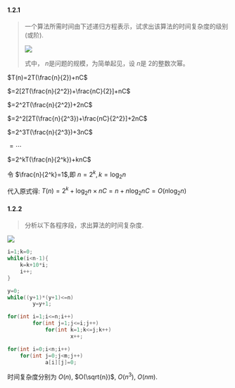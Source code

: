 #### 1.2.1

>  一个算法所需时间由下述递归方程表示，试求出该算法的时间复杂度的级别(或阶).
>
> ![](https://cdn.acwing.com/media/article/image/2023/07/25/85276_82e947a22a-20230725111450.png) 
>
> 式中， $n$是问题的规模，为简单起见，设 $n$是 $2$的整数次幂。

$T(n)=2T(\frac{n}{2})+nC$

$=2[2T(\frac{n}{2^2})+\frac{nC}{2}]+nC$

$=2^2T(\frac{n}{2^2})+2nC$

$=2^2[2T(\frac{n}{2^3})+\frac{nC}{2^2}]+2nC$

$=2^3T(\frac{n}{2^3})+3nC$

$=\cdots$

$=2^kT(\frac{n}{2^k})+knC$

令 $\frac{n}{2^k}=1$,即 $n=2^k,k=\log _2 n$

代入原式得: $T(n)=2^k+ \log _2 n \times n C=n+n \log _2 nC=O(n\log _2 n)$

#### 1.2.2

> 分析以下各程序段，求出算法的时间复杂度.



![](https://cdn.acwing.com/media/article/image/2023/07/25/85276_e470f2682a-20230725114858.jpg)  

> 

```cpp
i=1;k=0;
while(i<n-1){
    k=k+10*i;
    i++;
}
```

```cpp
y=0;
while((y+1)*(y+1)<=n)
    	y=y+1;
```

```cpp
for(int i=1;i<=n;i++)
    	for(int j=1;j<=i;j++)
            for(int k=1;k<=j;k++)
                	x++;
```

```cpp
for(int i=0;i<n;i++)
    for(int j=0;j<m;j++)
        	a[i][j]=0;
```

时间复杂度分别为 $O(n)$, $O(\sqrt{n})$, $O(n^3)$, $O(nm)$.